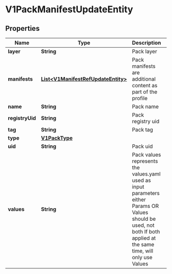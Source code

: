 # V1PackManifestUpdateEntity

## Properties
Name | Type | Description | Notes
------------ | ------------- | ------------- | -------------
**layer** | **String** | Pack layer |  [optional]
**manifests** | [**List&lt;V1ManifestRefUpdateEntity&gt;**](V1ManifestRefUpdateEntity.md) | Pack manifests are additional content as part of the profile |  [optional]
**name** | **String** | Pack name | 
**registryUid** | **String** | Pack registry uid |  [optional]
**tag** | **String** | Pack tag |  [optional]
**type** | [**V1PackType**](V1PackType.md) |  |  [optional]
**uid** | **String** | Pack uid |  [optional]
**values** | **String** | Pack values represents the values.yaml used as input parameters either Params OR Values should be used, not both If both applied at the same time, will only use Values |  [optional]
